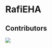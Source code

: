 # RafiEHA

## Contributors
[![](https://github.com/Rafiatu.png?size=100)](https://github.com/Rafiatu)
